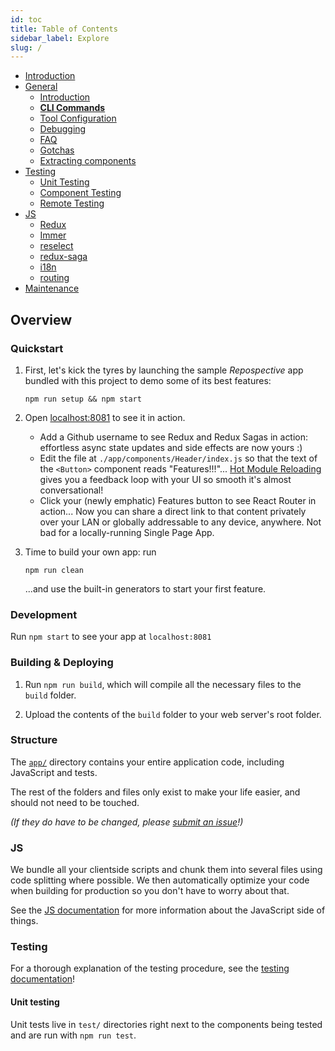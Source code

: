 ```yaml
---
id: toc
title: Table of Contents
sidebar_label: Explore
slug: /
---
```


- [Introduction ](/docs/introduction)
- [General](/docs/general)
  - [Introduction ](/docs/general)
  - [**CLI Commands**](/docs/general/cli-commands)
  - [Tool Configuration](/docs/general/files)
  - [Debugging](general/debugging.md)
  - [FAQ](/docs/general/faq)
  - [Gotchas](/docs/general/gotchas)
  - [Extracting components](/docs/general/ext-components)
- [Testing](testing)
  - [Unit Testing](/docs/testing/unit-testing)
  - [Component Testing](/docs/testing/component-testing)
  - [Remote Testing](/docs/testing/remote-testing)
- [JS](javascript)
  - [Redux][redux]
  - [Immer][Immer]
  - [reselect][reselect]
  - [redux-saga][saga]
  - [i18n][i18n]
  - [routing][routing]
- [Maintenance](maintenance)

## Overview

### Quickstart

1.  First, let's kick the tyres by launching the sample _Repospective_ app
    bundled with this project to demo some of its best features:

    ```Shell
    npm run setup && npm start
    ```

1.  Open [localhost:8081](http://localhost:8081) to see it in action.

    - Add a Github username to see Redux and Redux Sagas in action: effortless
      async state updates and side effects are now yours :)
    - Edit the file at `./app/components/Header/index.js` so that the text of
      the `<Button>` component reads "Features!!!"... [Hot Module Reloading](https://webpack.js.org/guides/hot-module-replacement/) gives
      you a feedback loop with your UI so smooth it's almost conversational!
    - Click your (newly emphatic) Features button to see React Router in action...
      Now you can share a direct link to that content privately over your LAN or
      globally addressable to any device, anywhere. Not bad for a locally-running
      Single Page App.

1.  Time to build your own app: run

    ```shell
    npm run clean
    ```

    ...and use the built-in generators to start your first feature.

### Development

Run `npm start` to see your app at `localhost:8081`

### Building & Deploying

1.  Run `npm run build`, which will compile all the necessary files to the
    `build` folder.

2.  Upload the contents of the `build` folder to your web server's root folder.

### Structure

The [`app/`](https://github.com/keremcubuk/react-native-boilerplate/blob/master/app/app.js) directory contains your entire application code, including JavaScript and tests.

The rest of the folders and files only exist to make your life easier, and
should not need to be touched.

_(If they do have to be changed, please [submit an issue](https://github.com/keremcubuk/react-native-boilerplate/issues)!)_


### JS

We bundle all your clientside scripts and chunk them into several files using
code splitting where possible. We then automatically optimize your code when
building for production so you don't have to worry about that.

See the [JS documentation][javascript] for more information about the
JavaScript side of things.


### Testing

For a thorough explanation of the testing procedure, see the
[testing documentation](testing)!


#### Unit testing

Unit tests live in `test/` directories right next to the components being tested
and are run with `npm run test`.

[redux]: /docs/javascript/redux
[immer]: /docs/javascript/immer
[reselect]: /docs/javascript/reselect
[saga]: /docs/javascript/redux-saga
[routing]: /docs/javascript/routing
[i18n]: /docs/javascript/i18n
[async_components]: /docs/javascript/async-components
[javascript]: /docs/javascript
[testing]: /docs/testing